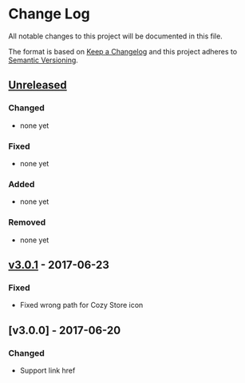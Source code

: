 # Change Log
All notable changes to this project will be documented in this file.

The format is based on [Keep a Changelog](http://keepachangelog.com/)
and this project adheres to [Semantic Versioning](http://semver.org/).


## [Unreleased]
### Changed
- none yet

### Fixed
- none yet

### Added
- none yet

### Removed
- none yet


## [v3.0.1] - 2017-06-23
### Fixed
- Fixed wrong path for Cozy Store icon


## [v3.0.0] - 2017-06-20
### Changed
- Support link href

[Unreleased]: https://github.com/cozy/cozy-client-js/compare/v3.0.1...HEAD
[v3.0.1]: https://github.com/cozy/cozy-client-js/compare/v3.0.0...v3.0.1
